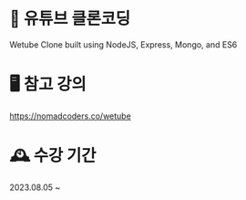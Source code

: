 # 🔆 유튜브 클론코딩  
Wetube Clone built using NodeJS, Express, Mongo, and ES6  
# 🖥️ 참고 강의  
https://nomadcoders.co/wetube  
# 🕰️ 수강 기간  
2023.08.05 ~ 
